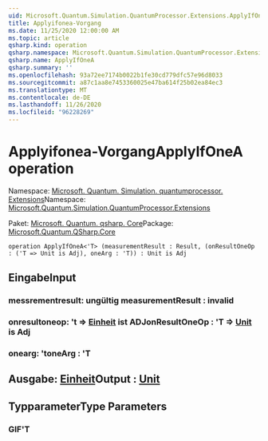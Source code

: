 ```yaml
---
uid: Microsoft.Quantum.Simulation.QuantumProcessor.Extensions.ApplyIfOneA
title: Applyifonea-Vorgang
ms.date: 11/25/2020 12:00:00 AM
ms.topic: article
qsharp.kind: operation
qsharp.namespace: Microsoft.Quantum.Simulation.QuantumProcessor.Extensions
qsharp.name: ApplyIfOneA
qsharp.summary: ''
ms.openlocfilehash: 93a72ee7174b0022b1fe30cd779dfc57e96d8033
ms.sourcegitcommit: a87c1aa8e7453360025e47ba614f25b02ea84ec3
ms.translationtype: MT
ms.contentlocale: de-DE
ms.lasthandoff: 11/26/2020
ms.locfileid: "96228269"
---
```

# <a name="applyifonea-operation"></a><span data-ttu-id="83385-102">Applyifonea-Vorgang</span><span class="sxs-lookup"><span data-stu-id="83385-102">ApplyIfOneA operation</span></span>

<span data-ttu-id="83385-103">Namespace: [Microsoft. Quantum. Simulation. quantumprocessor. Extensions](xref:Microsoft.Quantum.Simulation.QuantumProcessor.Extensions)</span><span class="sxs-lookup"><span data-stu-id="83385-103">Namespace: [Microsoft.Quantum.Simulation.QuantumProcessor.Extensions](xref:Microsoft.Quantum.Simulation.QuantumProcessor.Extensions)</span></span>

<span data-ttu-id="83385-104">Paket: [Microsoft. Quantum. qsharp. Core](https://nuget.org/packages/Microsoft.Quantum.QSharp.Core)</span><span class="sxs-lookup"><span data-stu-id="83385-104">Package: [Microsoft.Quantum.QSharp.Core](https://nuget.org/packages/Microsoft.Quantum.QSharp.Core)</span></span>




```qsharp
operation ApplyIfOneA<'T> (measurementResult : Result, (onResultOneOp : ('T => Unit is Adj), oneArg : 'T)) : Unit is Adj
```


## <a name="input"></a><span data-ttu-id="83385-105">Eingabe</span><span class="sxs-lookup"><span data-stu-id="83385-105">Input</span></span>

### <a name="measurementresult--__invalidresult__"></a><span data-ttu-id="83385-106">messrementresult: __ungültig <Result>__</span><span class="sxs-lookup"><span data-stu-id="83385-106">measurementResult : __invalid<Result>__</span></span>




### <a name="onresultoneop--t--unit--is-adj"></a><span data-ttu-id="83385-107">onresultoneop: 't => [Einheit](xref:microsoft.quantum.lang-ref.unit)  ist ADJ</span><span class="sxs-lookup"><span data-stu-id="83385-107">onResultOneOp : 'T => [Unit](xref:microsoft.quantum.lang-ref.unit)  is Adj</span></span>




### <a name="onearg--t"></a><span data-ttu-id="83385-108">onearg: 't</span><span class="sxs-lookup"><span data-stu-id="83385-108">oneArg : 'T</span></span>





## <a name="output--unit"></a><span data-ttu-id="83385-109">Ausgabe: [Einheit](xref:microsoft.quantum.lang-ref.unit)</span><span class="sxs-lookup"><span data-stu-id="83385-109">Output : [Unit](xref:microsoft.quantum.lang-ref.unit)</span></span>



## <a name="type-parameters"></a><span data-ttu-id="83385-110">Typparameter</span><span class="sxs-lookup"><span data-stu-id="83385-110">Type Parameters</span></span>

### <a name="t"></a><span data-ttu-id="83385-111">GIF</span><span class="sxs-lookup"><span data-stu-id="83385-111">'T</span></span>

